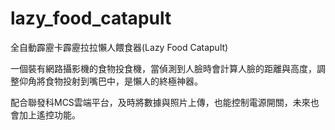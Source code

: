 # lazy_food_catapult
全自動霹靂卡霹靂拉拉懶人餵食器(Lazy Food Catapult)

一個裝有網路攝影機的食物投食機，當偵測到人臉時會計算人臉的距離與高度，調整仰角將食物投射到嘴巴中，是懶人的終極神器。

配合聯發科MCS雲端平台，及時將數據與照片上傳，也能控制電源開關，未來也會加上遙控功能。
